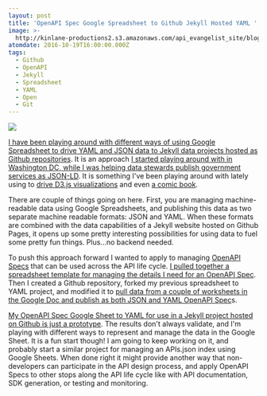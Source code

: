 ```yaml
---
layout: post
title: 'OpenAPI Spec Google Spreadsheet to Github Jekyll Hosted YAML '
image: >-
  http://kinlane-productions2.s3.amazonaws.com/api_evangelist_site/blog/screen_shot_2016_10_19_at_12.02.32_am.png
atomdate: 2016-10-19T16:00:00.000Z
tags:
  - Github
  - OpenAPI
  - Jekyll
  - Spreadsheet
  - YAML
  - Open
  - Git
---
```

[![](http://kinlane-productions2.s3.amazonaws.com/api_evangelist_site/blog/screen_shot_2016_10_19_at_12.02.32_am.png)](https://api-evangelist-tools.github.io/openapi-spec-google-spreadsheet-to-jekyll-github-yaml/)

[I have been playing around with different ways of using Google Spreadsheet to drive YAML and JSON data to Jekyll data projects hosted as Github repositories](http://apievangelist.com/2016/09/20/d3js-visualizations-using-yaml-and-jekyll/). It is an approach [I started playing around with in Washington DC, while I was helping data stewards publish government services as JSON-LD](http://government.services.adopta.agency/). It is something I've been playing around with lately using to [drive D3.js visualizations](http://apievangelist.com/2016/09/20/d3js-visualizations-using-yaml-and-jekyll/) and even [a comic book](https://kinlane.github.io/teh-jigz-up/two/).

There are couple of things going on here. First, you are managing machine-readable data using Google Spreadsheets, and publishing this data as two separate machine readable formats: JSON and YAML. When these formats are combined with the data capabilities of a Jekyll website hosted on Github Pages, it opens up some pretty interesting possibilities for using data to fuel some pretty fun things. Plus...no backend needed.

To push this approach forward I wanted to apply to managing [OpenAPI Specs](https://github.com/OAI/OpenAPI-Specification) that can be used across the API life cycle. [I pulled together a spreadsheet template for managing the details I need for an OpenAPI Spec](https://docs.google.com/spreadsheets/d/1dDrCFm8C2jtAkTm4zw86YJeREyCs9Vq49dAQeLiTxtg/pubhtml). Then I created a Github repository, forked my previous spreadsheet to YAML project, and modified it to [pull data from a couple of worksheets in the Google Doc and publish as both JSON and YAML OpenAPI Spec](https://github.com/api-evangelist-tools/openapi-spec-google-spreadsheet-to-jekyll-github-yaml)s. 

[My OpenAPI Spec Google Sheet to YAML for use in a Jekyll project hosted on Github is just a prototype](https://api-evangelist-tools.github.io/openapi-spec-google-spreadsheet-to-jekyll-github-yaml/). The results don't always validate, and I'm playing with different ways to represent and manage the data in the Google Sheet. It is a fun start though! I am going to keep working on it, and probably start a similar project for managing an APIs.json index using Google Sheets. When done right it might provide another way that non-developers can participate in the API design process, and apply OpenAPI Specs to other stops along the API life cycle like with API documentation, SDK generation, or testing and monitoring.